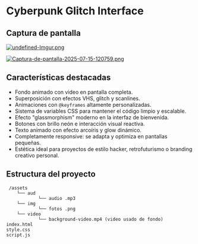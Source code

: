 #  Cyberpunk Glitch Interface
##  Captura de pantalla

[![undefined-Imgur.png](https://i.postimg.cc/zvNh5JwL/undefined-Imgur.png)](https://postimg.cc/dkW3jcxv)

[![Captura-de-pantalla-2025-07-15-120759.png](https://i.postimg.cc/Y0ytRRSp/Captura-de-pantalla-2025-07-15-120759.png)](https://postimg.cc/m1Cx2QMq)

##  Características destacadas

- Fondo animado con video en pantalla completa.
- Superposición con efectos VHS, glitch y scanlines.
- Animaciones con `@keyframes` altamente personalizadas.
- Sistema de variables CSS para mantener el código limpio y escalable.
- Efecto "glassmorphism" moderno en la interfaz de bienvenida.
- Botones con brillo neón e interacción visual reactiva.
- Texto animado con efecto arcoíris y glow dinámico.
- Completamente responsive: se adapta y optimiza en pantallas pequeñas.
- Estética ideal para proyectos de estilo hacker, retrofuturismo o branding creativo personal.

##  Estructura del proyecto

```
 /assets
    └── aud
            └── audio .mp3
    └── img
            └── fotos .png
    └── video
            └── background-video.mp4 (video usado de fondo)
index.html
style.css
script.js
```
